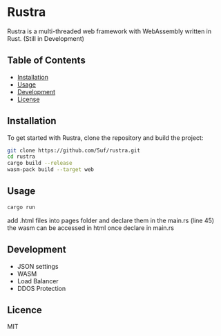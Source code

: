 # Rustra

Rustra is a multi-threaded web framework with WebAssembly written in Rust.
(Still in Development)

## Table of Contents

- [Installation](#installation)
- [Usage](#usage)
- [Development](#development)
- [License](#license)

## Installation

To get started with Rustra, clone the repository and build the project:

```sh
git clone https://github.com/5uf/rustra.git
cd rustra
cargo build --release
wasm-pack build --target web
```

## Usage

```sh
cargo run
```

add .html files into pages folder and declare them in the main.rs (line 45)
the wasm can be accessed in html once declare in main.rs

## Development

- JSON settings
- WASM
- Load Balancer
- DDOS Protection

## Licence
 
 MIT





